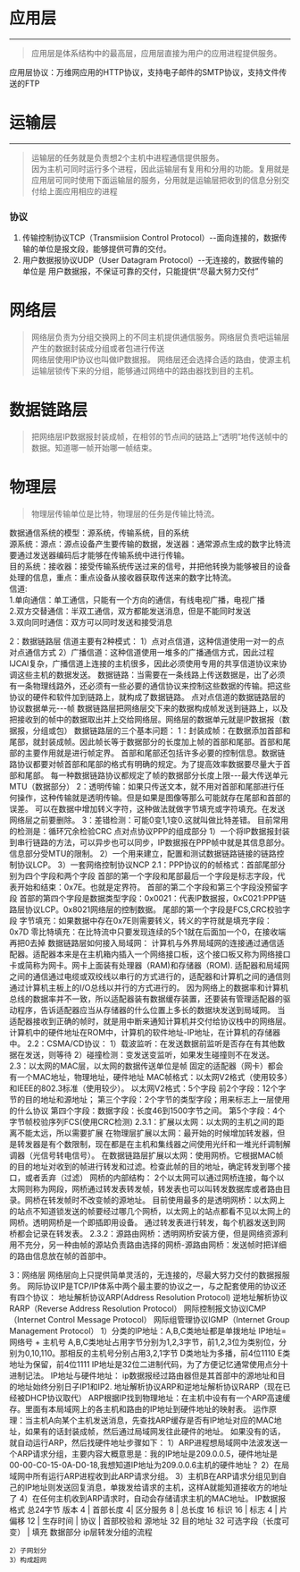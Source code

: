 
# 应用层
*** 
> 应用层是体系结构中的最高层，应用层直接为用户的应用进程提供服务。  

应用层协议：万维网应用的HTTP协议，支持电子邮件的SMTP协议，支持文件传送的FTP
# 运输层
***
> 运输层的任务就是负责想2个主机中进程通信提供服务。  
因为主机可同时运行多个进程，因此运输层有复用和分用的功能。复用就是应用层可同时使用下面运输层的服务，分用就是运输层把收到的信息分别交付给上面应用相应的进程  

### 协议 
1. 传输控制协议TCP（Transmiision Control Protocol）--面向连接的，数据传输的单位是报文段，能够提供可靠的交付。
2. 用户数据报协议UDP（User Datagram Protocol）--无连接的，数据传输的单位是 用户数据报，不保证可靠的交付，只能提供“尽最大努力交付”
# 网络层
>网络层负责为分组交换网上的不同主机提供通信服务。网络层负责吧运输层产生的数据封装成分组或者包进行传送  
网络层使用IP协议也叫做IP数据报。
网络层还会选择合适的路由，使源主机运输层锁传下来的分组，能够通过网络中的路由器找到目的主机。
# 数据链路层
> 把网络层IP数据报封装成帧，在相邻的节点间的链路上“透明”地传送帧中的数据。知道哪一帧开始哪一帧结束。
# 物理层
> 物理层传输单位是比特，物理层的任务是传输比特流。

数据通信系统的模型：源系统，传输系统，目的系统  
源系统：源点：源点设备产生要传输的数据，发送器：通常源点生成的数字比特流要通过发送器编码后才能够在传输系统中进行传输。  
目的系统：接收器：接受传输系统传送过来的信号，并把他转换为能够被目的设备处理的信息，重点：重点设备从接收器获取传送来的数字比特流。  
信道:  
1.单向通信：单工通信，只能有一个方向的通信，有线电视广播，电视广播  
2.双方交替通信：半双工通信，双方都能发送消息，但是不能同时发送  
3.双向同时通信：双方可以同时发送和接受消息  

2：数据链路层
信道主要有2种模式：
1）点对点信道，这种信道使用一对一的点对点通信方式
2）广播信道：这种信道使用一堆多的广播通信方式，因此过程IJCAI复杂，广播信道上连接的主机很多，因此必须使用专用的共享信道协议来协调这些主机的数据发送。
数据链路：当需要在一条线路上传送数据是，出了必须有一条物理线路外，还必须有一些必要的通信协议来控制这些数据的传输。把这些协议的硬件和软件加到链路上，就构成了数据链路。
点对点信道的数据链路层的协议数据单元---帧
数据链路层把网络层交下来的数据构成帧发送到链路上，以及把接收到的帧中的数据取出并上交给网络层。网络层的数据单元就是IP数据报（数据报，分组或包）
数据链路层的三个基本问题：
1：封装成帧：在数据添加首部和尾部，就封装成帧。因此帧长等于数据部分的长度加上帧的首部和尾部。首部和尾部的主要作用就是进行帧定界。
首部和尾部还包括许多必要的控制信息。数据链路协议都要对帧首部和尾部的格式有明确的规定。为了提高效率数据要尽量大于首部和尾部。
每一种数据链路协议都规定了帧的数据部分长度上限---最大传送单元MTU（数据部分）
2：透明传输：如果只传送文本，就不用对首部和尾部进行任何操作，这种传输就是透明传输。但是如果是图像等那么可能就存在尾部和首部的误差。
可以在数据中增加转义字符，这种做法就做字节填充或字符填充。在发送网络层之前要删除。
3：差错检测：可能0变1,1变0.这就叫做比特差错。
目前常用的检测是：循环冗余检验CRC
点对点协议PPP的组成部分
1）一个将IP数据报封装到串行链路的方法，可以异步也可以同步，IP数据报在PPP帧中就是其信息部分。信息部分受MTU的限制。
2）一个用来建立，配置和测试数据链路链接的链路控制协议LCP。
3）一套网络控制协议NCP
2.1：PPP协议的的帧格式：首部尾部分别为四个字段和两个字段
首部的第一个字段和尾部最后一个字段是标志字段，代表开始和结束：0x7E。也就是定界符。
首部的第二个字段和第三个字段没预留字段
首部的第四个字段是数据类型字段：0x0021：代表IP数据报，0xC021:PPP链路层协议LCP。0x8021网络层的控制数据。
尾部的第一个字段是FCS,CRC校验字段
字节填充：如果数据中存在0x7E则需要转义，转义的字符就是填充字段：0x7D
零比特填充：在比特流中只要发现连续的5个1就在后面加一个0，在接收端再把0去掉
数据链路层如何接入局域网：
计算机与外界局域网的连接通过通信适配器。适配器本来是在主机箱内插入一个网络接口板，这个接口板又称为网络接口卡或简称为网卡。网卡上面装有处理器（RAM)和存储器（ROM).
适配器和局域网之间的通信通过电缆或双绞线以串行的方式进行的，适配器和计算机之间的通信则通过计算机主板上的I/O总线以并行的方式进行的。
因为网络上的数据率和计算机总线的数据率并不一致，所以适配器装有数据缓存装置，还要装有管理适配器的驱动程序，告诉适配器应当从存储器的什么位置上多长的数据块发送到局域网。
当适配器接收到正确的帧时，就是用中断来通知计算机并交付给协议栈中的网络层。
计算机中的硬件地址在ROM中，计算机的软件地址-IP地址，在计算机的存储器中。
2.2：CSMA/CD协议：
	1）载波监听：在发送数据前监听是否存在有其他数据在发送，则等待
	2）碰撞检测：变发送变监听，如果发生碰撞则不在发送。
2.3：以太网的MAC层，以太网的数据传送单位是帧
	固定的适配器（网卡）都会有一个MAC地址，物理地址，硬件地址
	MAC帧格式：以太网V2格式（使用较多）和IEEE的802.3标准（使用较少）。
	以太网V2格式：5个字段
	前2个字段：12个字节的目的地址和源地址；
	第三个字段：2个字节的类型字段；用来标志上一层使用的什么协议
	第四个字段：数据字段：长度46到1500字节之间。
	第5个字段：4个字节帧校验序列FCS(使用CRC检测)
	2.3.1：扩展以太网：以太网的主机之间的距离不能太远，所以需要扩展
	在物理层扩展以太网：最开始的时候增加转发器，但是转发器是有个数限制，现在都是在主机和集线器之间使用光纤和一堆光纤调制解调器（光信号转电信号）。
	在数据链路层扩展以太网：使用网桥。它根据MAC帧的目的地址对收到的帧进行转发和过滤。检查此帧的目的地址，确定转发到哪个接口，或者丢弃（过滤）
	网桥的内部结构：
	2个以太网可以通过网桥连接，每个以太网则称为网段，网桥通过转发表转发帧，转发表也可以叫转发数据库或者路由目录。网桥在转发帧时不改变帧的源地址。
	目前使用最多的是透明网桥：以太网上的站点不知道锁发送的帧要经过哪几个网桥，以太网上的站点都看不见以太网上的网桥。透明网桥是一个即插即用设备。
	通过转发表进行转发，每个机器发送到网桥都会记录在转发表。
	2.3.2：源路由网桥：透明网桥安装方便，但是网络资源利用不充分，另一种由帧的源站负责路由选择的网桥-源路由网桥：发送帧时把详细的路由信息放在帧的首部中。

3：网络层
网络层向上只提供简单灵活的，无连接的，尽最大努力交付的数据报服务。
	网际协议IP是TCP/IP体系中两个最主要的协议之一，与之配套使用的协议还有四个协议：
	地址解析协议ARP(Address Resolution Protocol)
	逆地址解析协议RARP（Reverse Address Resolution Protocol）
	网际控制报文协议ICMP（Internet Control Message Protocol）
	网际组管理协议IGMP（Internet Group Management Protocol）
	1）分类的IP地址：A,B,C类地址都是单拨地址
		IP地址=网络号 + 主机号
		A,B,C类地址占用字节分别为1,2,3字节，前1,2,3位为类别位，分别为0,10,110。那相反的主机号分别占用3,2,1字节
		D类地址为多播，前4位1110
		E类地址为保留，前4位1111
		IP地址是32位二进制代码，为了方便记忆通常使用点分十进制记法。
		IP地址与硬件地址：
		ip数据报经过路由器但是其首部中的源地址和目的地址始终分别日子IP1和IP2.
		地址解析协议ARP和逆地址解析协议RARP（现在已经被DHCP协议取代）
		ARP根据IP找到物理地址：在主机中设有有一个ARP高速缓存。里面有本局域网上的各主机和路由的IP地址到硬件地址的映射表。
		运作原理：当主机A向某个主机发送消息，先查找ARP缓存是否有IP地址对应的MAC地址，如果有的话封装成帧，然后通过局域网发往此硬件的地址。
		如果没有的话，就自动运行ARP，然后找硬件地址步骤如下：
		1）ARP进程想局域网中法波发送一个ARP请求分组，主要内容大概意思是：我的IP地址是209.0.0.5，硬件地址是00-00-C0-15-0A-D0-18,我想知道IP地址为209.0.0.6主机的硬件地址？
		2）在局域网中所有运行ARP进程收到此ARP请求分组。
		3）主机B在ARP请求分组见到自己的IP地址则发送回复消息，单拨发给请求的主机，这样A就能知道接收方的地址了
		4）在任何主机收到ARP请求时，自动会存储请求主机的MAC地址。
		IP数据报格式 总24字节
		版本 4  | 首部长度 4| 区分服务 8 | 总长度 16
					标识 16              | 标志 4    | 片偏移 12  |
		生存时间       | 协议 			 | 首部校验和 
		源地址 32
		目的地址 32
		可选字段（长度可变） | 填充
		数据部分
		ip层转发分组的流程
		
		
	2）子网划分
	3）构成超网
	


	


























